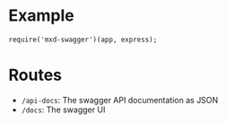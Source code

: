 # Example

```
require('mxd-swagger')(app, express);
```


# Routes

* `/api-docs`: The swagger API documentation as JSON
* `/docs`: The swagger UI
